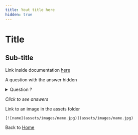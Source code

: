 ```yaml
---
title: Yout title here
hidden: true
---
```


# Title

## Sub-title

Link inside documentation [here](./404)

A question with the answer hidden

<details>
  <summary>Question ? </summary>
    Answer
</details>

_Click to see answers_

Link to an image in the assets folder

`[![name](assets/images/name.jpg)](assets/images/name.jpg)`

Back to [Home]({{site.baseurl}}/)

